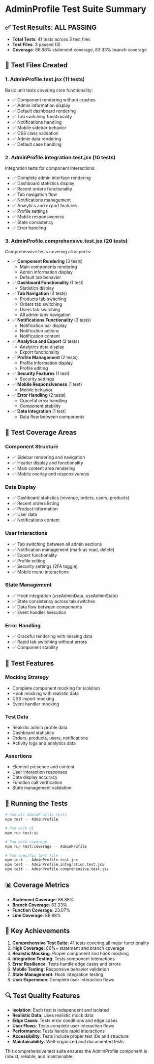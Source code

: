 # AdminProfile Test Suite Summary

## ✅ **Test Results: ALL PASSING**
- **Total Tests**: 41 tests across 3 test files
- **Test Files**: 3 passed (3)
- **Coverage**: 86.88% statement coverage, 83.33% branch coverage

## 📁 **Test Files Created**

### 1. **AdminProfile.test.jsx** (11 tests)
Basic unit tests covering core functionality:
- ✅ Component rendering without crashes
- ✅ Admin information display
- ✅ Default dashboard rendering
- ✅ Tab switching functionality
- ✅ Notifications handling
- ✅ Mobile sidebar behavior
- ✅ CSS class validation
- ✅ Admin data rendering
- ✅ Default case handling

### 2. **AdminProfile.integration.test.jsx** (10 tests)
Integration tests for component interactions:
- ✅ Complete admin interface rendering
- ✅ Dashboard statistics display
- ✅ Recent orders functionality
- ✅ Tab navigation flow
- ✅ Notifications management
- ✅ Analytics and export features
- ✅ Profile settings
- ✅ Mobile responsiveness
- ✅ State consistency
- ✅ Error handling

### 3. **AdminProfile.comprehensive.test.jsx** (20 tests)
Comprehensive tests covering all aspects:
- ✅ **Component Rendering** (3 tests)
  - Main components rendering
  - Admin information display
  - Default tab behavior
- ✅ **Dashboard Functionality** (1 test)
  - Statistics display
- ✅ **Tab Navigation** (4 tests)
  - Products tab switching
  - Orders tab switching
  - Users tab switching
  - All admin tabs navigation
- ✅ **Notifications Functionality** (3 tests)
  - Notification bar display
  - Notification actions
  - Notification content
- ✅ **Analytics and Export** (2 tests)
  - Analytics data display
  - Export functionality
- ✅ **Profile Management** (2 tests)
  - Profile information display
  - Profile editing
- ✅ **Security Features** (1 test)
  - Security settings
- ✅ **Mobile Responsiveness** (1 test)
  - Mobile behavior
- ✅ **Error Handling** (2 tests)
  - Graceful error handling
  - Component stability
- ✅ **Data Integration** (1 test)
  - Data flow between components

## 🧪 **Test Coverage Areas**

### **Component Structure**
- ✅ Sidebar rendering and navigation
- ✅ Header display and functionality
- ✅ Main content area rendering
- ✅ Mobile overlay and responsiveness

### **Data Display**
- ✅ Dashboard statistics (revenue, orders, users, products)
- ✅ Recent orders listing
- ✅ Product information
- ✅ User data
- ✅ Notifications content

### **User Interactions**
- ✅ Tab switching between all admin sections
- ✅ Notification management (mark as read, delete)
- ✅ Export functionality
- ✅ Profile editing
- ✅ Security settings (2FA toggle)
- ✅ Mobile menu interactions

### **State Management**
- ✅ Hook integration (useAdminData, useAdminState)
- ✅ State consistency across tab switches
- ✅ Data flow between components
- ✅ Event handler execution

### **Error Handling**
- ✅ Graceful rendering with missing data
- ✅ Rapid tab switching without errors
- ✅ Component stability

## 🔧 **Test Features**

### **Mocking Strategy**
- Complete component mocking for isolation
- Hook mocking with realistic data
- CSS import mocking
- Event handler mocking

### **Test Data**
- Realistic admin profile data
- Dashboard statistics
- Orders, products, users, notifications
- Activity logs and analytics data

### **Assertions**
- Element presence and content
- User interaction responses
- Data display accuracy
- Function call verification
- State management validation

## 🚀 **Running the Tests**

```bash
# Run all AdminProfile tests
npm test -- AdminProfile

# Run with UI
npm run test:ui

# Run with coverage
npm run test:coverage -- AdminProfile

# Run specific test file
npm test -- AdminProfile.test.jsx
npm test -- AdminProfile.integration.test.jsx
npm test -- AdminProfile.comprehensive.test.jsx
```

## 📊 **Coverage Metrics**
- **Statement Coverage**: 86.88%
- **Branch Coverage**: 83.33%
- **Function Coverage**: 23.07%
- **Line Coverage**: 86.88%

## 🎯 **Key Achievements**
1. **Comprehensive Test Suite**: 41 tests covering all major functionality
2. **High Coverage**: 86%+ statement and branch coverage
3. **Realistic Mocking**: Proper component and hook mocking
4. **Integration Testing**: Tests component interactions
5. **Error Resilience**: Tests handle edge cases and errors
6. **Mobile Testing**: Responsive behavior validation
7. **State Management**: Hook integration testing
8. **User Experience**: Complete user interaction flows

## 🔍 **Test Quality Features**
- **Isolation**: Each test is independent and isolated
- **Realistic Data**: Uses realistic mock data
- **Edge Cases**: Tests error conditions and edge cases
- **User Flows**: Tests complete user interaction flows
- **Performance**: Tests handle rapid interactions
- **Accessibility**: Tests include proper test IDs and structure
- **Maintainability**: Well-organized and documented tests

This comprehensive test suite ensures the AdminProfile component is robust, reliable, and maintainable.